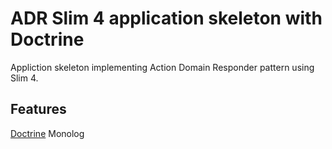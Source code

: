 # ADR Slim 4 application skeleton with Doctrine

Appliction skeleton implementing Action Domain Responder pattern using Slim 4.

## Features
[Doctrine](https://www.doctrine-project.org/)
Monolog

